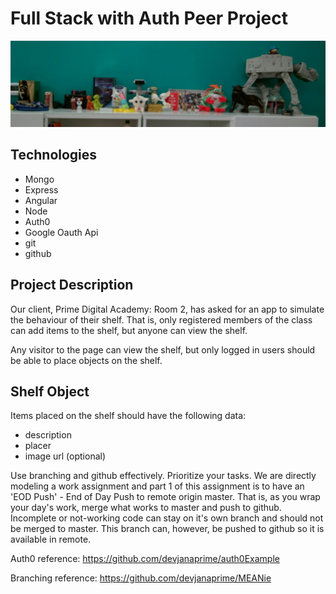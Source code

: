 Full Stack with Auth Peer Project
=================================

![our shelf](public/images/piShelf.JPG)

Technologies
------------
* Mongo
* Express
* Angular
* Node
* Auth0
* Google Oauth Api
* git
* github

Project Description
-------------------
Our client, Prime Digital Academy: Room 2, has asked for an app to simulate the behaviour of their shelf. That is, only registered members of the class can add items to the shelf, but anyone can view the shelf.

Any visitor to the page can view the shelf, but only logged in users should be able to place objects on the shelf.

Shelf Object
------------
Items placed on the shelf should have the following data:

* description
* placer
* image url (optional)

Use branching and github effectively. Prioritize your tasks. We are directly modeling a work assignment and part 1 of this assignment is to have an 'EOD Push' - End of Day Push to remote origin master. That is, as you wrap your day's work, merge what works to master and push to github. Incomplete or not-working code can stay on it's own branch and should not be merged to master. This branch can, however, be pushed to github so it is available in remote.

Auth0 reference: https://github.com/devjanaprime/auth0Example

Branching reference: https://github.com/devjanaprime/MEANie
